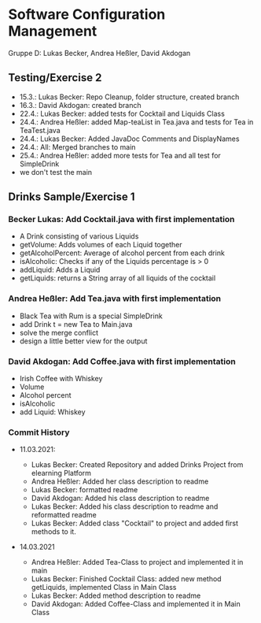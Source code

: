 # Software Configuration Management #
Gruppe D: Lukas Becker, Andrea Heßler, David Akdogan
## Testing/Exercise 2 ## 
- 15.3.: Lukas Becker: Repo Cleanup, folder structure, created branch 
- 16.3.: David Akdogan: created branch 
- 22.4.: Lukas Becker: added tests for Cocktail and Liquids Class 
- 24.4.: Andrea Heßler: added Map-teaList in Tea.java and tests for Tea in TeaTest.java
- 24.4.: Lukas Becker: Added JavaDoc Comments and DisplayNames
- 24.4.: All: Merged branches to main
- 25.4.: Andrea Heßler: added more tests for Tea and all test for SimpleDrink
- we don't test the main
## Drinks Sample/Exercise 1 ##
### Becker Lukas: Add Cocktail.java with first implementation 
- A Drink consisting of various Liquids
- getVolume: Adds volumes of each Liquid together
- getAlcoholPercent: Average of alcohol percent from each drink
- isAlcoholic: Checks if any of the Liquids percentage is > 0
- addLiquid: Adds a Liquid
- getLiquids: returns a String array of all liquids of the cocktail

### Andrea Heßler: Add Tea.java with first implementation
- Black Tea with Rum is a special SimpleDrink
- add Drink t = new Tea to Main.java
- solve the merge conflict
- design a little better view for the output

### David Akdogan: Add Coffee.java with first implementation
- Irish Coffee with Whiskey
- Volume
- Alcohol percent
- isAlcoholic
- add Liquid: Whiskey

### Commit History

- 11.03.2021: 
  - Lukas Becker: Created Repository and added Drinks Project from elearning Platform
  - Andrea Heßler: Added her class description to readme
  - Lukas Becker: formatted readme
  - David Akdogan: Added his class description to readme
  - Lukas Becker: Added his class description to readme and reformatted readme
  - Lukas Becker: Added class "Cocktail" to project and added first methods to it. 
  
- 14.03.2021
  - Andrea Heßler: Added Tea-Class to project and implemented it in main
  - Lukas Becker: Finished Cocktail Class: added new method getLiquids, implemented Class in Main Class
  - Lukas Becker: Added method description to readme
  - David Akdogan: Added Coffee-Class and implemented it in Main Class
